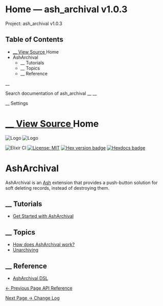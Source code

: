 # Home — ash_archival v1.0.3

Project: ash_archival v1.0.3

## Table of Contents

- [ __ View Source ](external_link) Home
- AshArchival
  - __ Tutorials
  - __ Topics
  - __ Reference

__

Search documentation of ash_archival __ __

__ Settings

#  [ __ View Source ](external_link) Home

![Logo](external_link) ![Logo](external_link)

![Elixir CI](external_link) [![License: MIT](external_link)](https://opensource.org/licenses/MIT) [![Hex version badge](external_link)](https://hex.pm/packages/ash_archival) [![Hexdocs badge](external_link)](https://hexdocs.pm/ash_archival)

# AshArchival

AshArchival is an [Ash](external_link) extension that provides a push-button solution for soft deleting records, instead of destroying them.

##  __ Tutorials

  * [Get Started with AshArchival](external_link)



##  __ Topics

  * [How does AshArchival work?](external_link)
  * [Unarchiving](external_link)



##  __ Reference

  * [AshArchival DSL](external_link)



[ ← Previous Page  API Reference  ](external_link)

[ Next Page →  Change Log  ](external_link)
